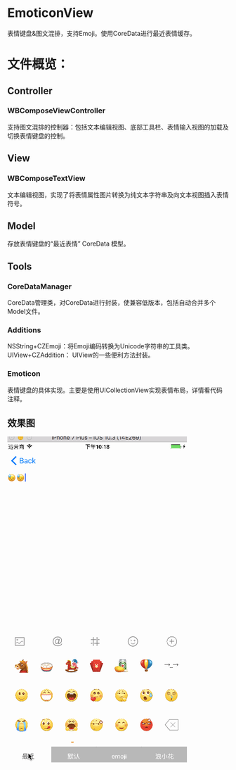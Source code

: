 # EmoticonView
表情键盘&amp;图文混排，支持Emoji。使用CoreData进行最近表情缓存。

# 文件概览：
## Controller
### WBComposeViewController
支持图文混排的控制器：包括文本编辑视图、底部工具栏、表情输入视图的加载及切换表情键盘的控制。

## View
### WBComposeTextView
文本编辑视图，实现了将表情属性图片转换为纯文本字符串及向文本视图插入表情符号。

## Model
存放表情键盘的“最近表情” CoreData 模型。

## Tools 
### CoreDataManager
CoreData管理类，对CoreData进行封装，使兼容低版本，包括自动合并多个Model文件。

### Additions
NSString+CZEmoji：将Emoji编码转换为Unicode字符串的工具类。
UIView+CZAddition： UIView的一些便利方法封装。

### Emoticon
表情键盘的具体实现。主要是使用UICollectionView实现表情布局，详情看代码注释。

## 效果图
![image](https://github.com/HONG321/EmoticonView/blob/master/EmoticonView/EmoticonView/ScreenShot/表情键盘.gif)



